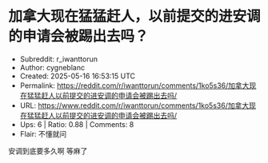 # 加拿大现在猛猛赶人，以前提交的进安调的申请会被踢出去吗？

- Subreddit: r_iwanttorun
- Author: cygneblanc
- Created: 2025-05-16 16:53:15 UTC
- Permalink: https://reddit.com/r/iwanttorun/comments/1ko5s36/加拿大现在猛猛赶人以前提交的进安调的申请会被踢出去吗/
- URL: https://www.reddit.com/r/iwanttorun/comments/1ko5s36/加拿大现在猛猛赶人以前提交的进安调的申请会被踢出去吗/
- Ups: 6 | Ratio: 0.88 | Comments: 8
- Flair: 不懂就问


安调到底要多久啊 等麻了

